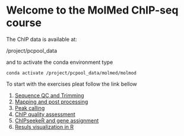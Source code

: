 # Welcome to the MolMed ChIP-seq course

The ChIP data is available at:

/project/pcpool_data

and to activate the conda environment 
type

`conda activate /project/pcpool_data/molmed/molmod`


To start with the exercises pleat follow the link bellow

1. [Sequence QC and Trimming](https://alexpmagalhaes.github.io/ChIPseq_course/QC_Trim.md)
2. [Mapping and post processing](https://alexpmagalhaes.github.io/ChIPseq_course/mapping.md)
3. [Peak calling](https://alexpmagalhaes.github.io/ChIPseq_course/peak_calling.md)
4. [ChIP quality assessment](https://alexpmagalhaes.github.io/ChIPseq_course/coverage.md)
5. [ChIPseekeR and gene assignment](https://alexpmagalhaes.github.io/ChIPseq_course/chipseeker.md)
6. [Resuls visualization in R](https://alexpmagalhaes.github.io/ChIPseq_course/visul_r.md)